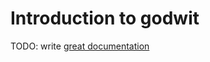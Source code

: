 # Introduction to godwit

TODO: write [great documentation](http://jacobian.org/writing/what-to-write/)
